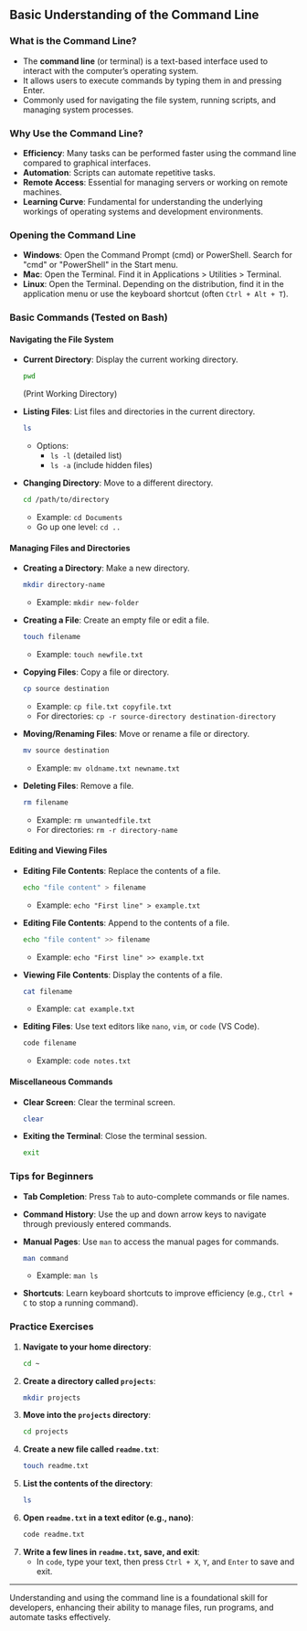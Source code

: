 ## Basic Understanding of the Command Line

### What is the Command Line?
- The **command line** (or terminal) is a text-based interface used to interact with the computer’s operating system.
- It allows users to execute commands by typing them in and pressing Enter.
- Commonly used for navigating the file system, running scripts, and managing system processes.

### Why Use the Command Line?
- **Efficiency**: Many tasks can be performed faster using the command line compared to graphical interfaces.
- **Automation**: Scripts can automate repetitive tasks.
- **Remote Access**: Essential for managing servers or working on remote machines.
- **Learning Curve**: Fundamental for understanding the underlying workings of operating systems and development environments.

### Opening the Command Line
- **Windows**: Open the Command Prompt (cmd) or PowerShell. Search for "cmd" or "PowerShell" in the Start menu.
- **Mac**: Open the Terminal. Find it in Applications > Utilities > Terminal.
- **Linux**: Open the Terminal. Depending on the distribution, find it in the application menu or use the keyboard shortcut (often `Ctrl + Alt + T`).

### Basic Commands (Tested on Bash)

#### Navigating the File System
- **Current Directory**: Display the current working directory.
  ```bash
  pwd
  ```
  (Print Working Directory)
  
- **Listing Files**: List files and directories in the current directory.
  ```bash
  ls
  ```
  - Options: 
    - `ls -l` (detailed list)
    - `ls -a` (include hidden files)
  
- **Changing Directory**: Move to a different directory.
  ```bash
  cd /path/to/directory
  ```
  - Example: `cd Documents`
  - Go up one level: `cd ..`

#### Managing Files and Directories
- **Creating a Directory**: Make a new directory.
  ```bash
  mkdir directory-name
  ```
  - Example: `mkdir new-folder`
  
- **Creating a File**: Create an empty file or edit a file.
  ```bash
  touch filename
  ```
  - Example: `touch newfile.txt`
  
- **Copying Files**: Copy a file or directory.
  ```bash
  cp source destination
  ```
  - Example: `cp file.txt copyfile.txt`
  - For directories: `cp -r source-directory destination-directory`
  
- **Moving/Renaming Files**: Move or rename a file or directory.
  ```bash
  mv source destination
  ```
  - Example: `mv oldname.txt newname.txt`
  
- **Deleting Files**: Remove a file.
  ```bash
  rm filename
  ```
  - Example: `rm unwantedfile.txt`
  - For directories: `rm -r directory-name`

#### Editing and Viewing Files
- **Editing File Contents**: Replace the contents of a file.
  ```bash
  echo "file content" > filename
  ```
  - Example: `echo "First line" > example.txt`

- **Editing File Contents**: Append to the contents of a file.
  ```bash
  echo "file content" >> filename
  ```
  - Example: `echo "First line" >> example.txt`

- **Viewing File Contents**: Display the contents of a file.
  ```bash
  cat filename
  ```
  - Example: `cat example.txt`
  
- **Editing Files**: Use text editors like `nano`, `vim`, or `code` (VS Code).
  ```bash
  code filename
  ```
  - Example: `code notes.txt`

#### Miscellaneous Commands
- **Clear Screen**: Clear the terminal screen.
  ```bash
  clear
  ```
  
- **Exiting the Terminal**: Close the terminal session.
  ```bash
  exit
  ```

### Tips for Beginners
- **Tab Completion**: Press `Tab` to auto-complete commands or file names.
- **Command History**: Use the up and down arrow keys to navigate through previously entered commands.
- **Manual Pages**: Use `man` to access the manual pages for commands.
  ```bash
  man command
  ```
  - Example: `man ls`
  
- **Shortcuts**: Learn keyboard shortcuts to improve efficiency (e.g., `Ctrl + C` to stop a running command).

### Practice Exercises
1. **Navigate to your home directory**:
   ```bash
   cd ~
   ```
2. **Create a directory called `projects`**:
   ```bash
   mkdir projects
   ```
3. **Move into the `projects` directory**:
   ```bash
   cd projects
   ```
4. **Create a new file called `readme.txt`**:
   ```bash
   touch readme.txt
   ```
5. **List the contents of the directory**:
   ```bash
   ls
   ```
6. **Open `readme.txt` in a text editor (e.g., nano)**:
   ```bash
   code readme.txt
   ```
7. **Write a few lines in `readme.txt`, save, and exit**:
   - In `code`, type your text, then press `Ctrl + X`, `Y`, and `Enter` to save and exit.

---

Understanding and using the command line is a foundational skill for developers, enhancing their ability to manage files, run programs, and automate tasks effectively.